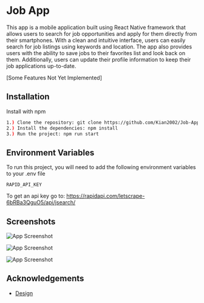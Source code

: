 
# Job App

This app is a mobile application built using React Native framework that allows users to search for job opportunities and apply for them directly from their smartphones. With a clean and intuitive interface, users can easily search for job listings using keywords and location. The app also provides users with the ability to save jobs to their favorites list and look back on them. Additionally, users can update their profile information to keep their job applications up-to-date.

[Some Features Not Yet Implemented]


## Installation

Install with npm

```bash
1.) Clone the repository: git clone https://github.com/Kian2002/Job-App-React-Native.git
2.) Install the dependencies: npm install
3.) Run the project: npm run start
```
    
## Environment Variables

To run this project, you will need to add the following environment variables to your .env file

`RAPID_API_KEY`

To get an api key go to: https://rapidapi.com/letscrape-6bRBa3QguO5/api/jsearch/
## Screenshots

![App Screenshot](https://i.imgur.com/sc4aACy.png)

![App Screenshot](https://i.imgur.com/uQFzo8h.png)

![App Screenshot](https://i.imgur.com/XL0IVuJ.png)



## Acknowledgements

 - [Design](https://dribbble.com/shots/11867493-Job-finder-Mobile-UI-Job-list)

